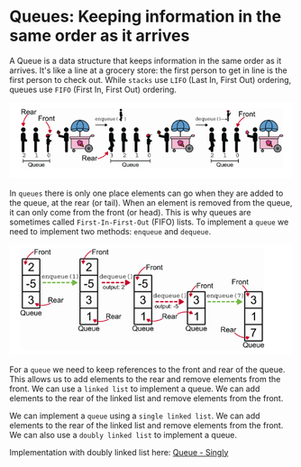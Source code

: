 # Queues: Keeping information in the same order as it arrives

A Queue is a data structure that keeps information in the same order as it arrives. It's like a line at a grocery store: the first person to get in line is the first person to check out. While `stacks` use `LIFO` (Last In, First Out) ordering, queues use `FIFO` (First In, First Out) ordering.

![alt text](image-1.png)

In `queues` there is only one place elements can go when they are added to the queue, at the rear (or tail). When an element is removed from the queue, it can only come from the front (or head). This is why queues are sometimes called `First-In-First-Out` (FIFO) lists. To implement a `queue` we need to implement two methods: `enqueue` and `dequeue`.

![alt text](image-2.png)

For a `queue` we need to keep references to the front and rear of the queue. This allows us to add elements to the rear and remove elements from the front. We can use a `linked list` to implement a queue. We can add elements to the rear of the linked list and remove elements from the front.

We can implement a `queue` using a `single linked list`. We can add elements to the rear of the linked list and remove elements from the front. We can also use a `doubly linked list` to implement a queue.

Implementation with doubly linked list here: [Queue - Singly](queue-singly-list.py)
